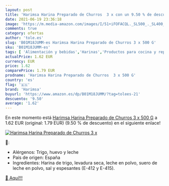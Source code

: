 ```yaml
---
layout: post
title: 'Harimsa Harina Preparado de Churros  3 x con un 9.50 % de descuento'
date: 2021-06-19 23:36:18
image: 'https://m.media-amazon.com/images/I/51+iFOFACQL._SL500_._SL400_.jpg'
comments: true
category: ofertas
author: 'tole.es'
slug: 'B01M18JUMM-es Harimsa Harina Preparado de Churros 3 x 500 G'
sku: 'B01M18JUMM-es'
tags: [ 'Alimentación y bebidas','Harinas','Productos para cocina y repostería','harimsa','harina', ]
actualPrice: 1.62 EUR
currency: EUR
price: 1.62
comparePrice: 1.79 EUR
prodname: 'Harimsa Harina Preparado de Churros  3 x 500 G'
country: 'es'
flag: '🇪🇸'
brand: 'Harimsa'
buyurl: 'https://www.amazon.es/dp/B01M18JUMM/?tag=tolees-21'
descuento: '9.50'
average: '1.62'
---
```


En este momento está [Harimsa Harina Preparado de Churros  3 x 500 G](https://www.amazon.es/dp/B01M18JUMM/?tag=tolees-21) a 1.62 EUR (original: 1.79 EUR) (9.50 %  de descuento) en el siguiente enlace!

[![Harimsa Harina Preparado de Churros  3 x](https://m.media-amazon.com/images/I/51+iFOFACQL._SL500_._SL400_.jpg)](https://www.amazon.es/dp/B01M18JUMM/?tag=tolees-21)

🔎:

- Alérgenos: Trigo, huevo y leche
- País de origen: España
- Ingredientes: Harina de trigo, levadura seca, leche en polvo, suero de leche en polvo, sal y espesantes (E-412 y E-415).

[🛒 Aquí!!!](https://www.amazon.es/dp/B01M18JUMM/?tag=tolees-21)
